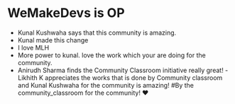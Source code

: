 # WeMakeDevs is OP

- Kunal Kushwaha says that this community is amazing.
- Kunal made this change
- I love MLH
- More power to kunal. love the work which your are doing for the community.
- Anirudh Sharma finds the Community Classroom initiative really great!
-Likhith K appreciates the works that is done by  Community classroom and Kunal Kushwaha  for the community  is amazing! #By the community_classroom  for the community! ♥
